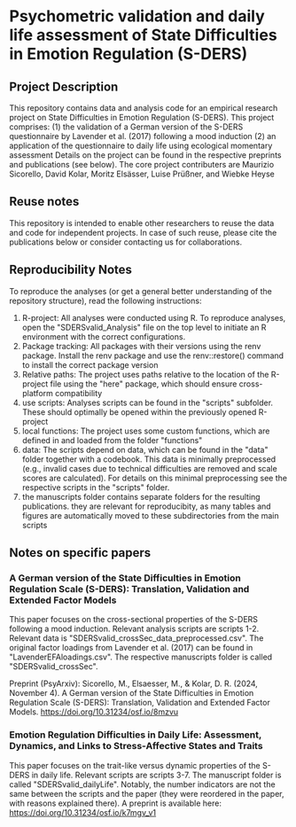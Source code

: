 # Psychometric validation and daily life assessment of State Difficulties in Emotion Regulation (S-DERS)

## Project Description
This repository contains data and analysis code for an empirical research project on State Difficulties in Emotion Regulation (S-DERS). This project comprises: 
(1) the validation of a German version of the S-DERS questionnaire by Lavender et al. (2017) following a mood induction
(2) an application of the questionnaire to daily life using ecological momentary assessment
Details on the project can be found in the respective preprints and publications (see below). 
The core project contributers are Maurizio Sicorello, David Kolar, Moritz Elsässer, Luise Prüßner, and Wiebke Heyse

## Reuse notes
This repository is intended to enable other researchers to reuse the data and code for independent projects. In case of such reuse, please cite the publications below or consider contacting us for collaborations. 

## Reproducibility Notes
To reproduce the analyses (or get a general better understanding of the repository structure), read the following instructions: 
1. R-project: All analyses were conducted using R. To reproduce analyses, open the "SDERSvalid_Analysis" file on the top level to initiate an R environment with the correct configurations.
2. Package tracking: All packages with their versions using the renv package. Install the renv package and use the renv::restore() command to install the correct package version
3. Relative paths: The project uses paths relative to the location of the R-project file using the "here" package, which should ensure cross-platform compatibility
4. use scripts: Analyses scripts can be found in the "scripts" subfolder. These should optimally be opened within the previously opened R-project 
5. local functions: The project uses some custom functions, which are defined in and loaded from the folder "functions"
6. data: The scripts depend on data, which can be found in the "data" folder together with a codebook. This data is minimally preprocessed (e.g., invalid cases due to technical difficulties are removed and scale scores are calculated). For details on this minimal preprocessing see the respective scripts in the "scripts" folder.
7. the manuscripts folder contains separate folders for the resulting publications. they are relevant for reproducibity, as many tables and figures are automatically moved to these subdirectories from the main scripts

## Notes on specific papers

### A German version of the State Difficulties in Emotion Regulation Scale (S-DERS): Translation, Validation and Extended Factor Models
This paper focuses on the cross-sectional properties of the S-DERS following a mood induction. Relevant analysis scripts are scripts 1-2. Relevant data is "SDERSvalid_crossSec_data_preprocessed.csv". The original factor loadings from Lavender et al. (2017) can be found in "LavenderEFAloadings.csv". The respective manuscripts folder is called "SDERSvalid_crossSec".

Preprint (PsyArxiv): Sicorello, M., Elsaesser, M., & Kolar, D. R. (2024, November 4). A German version of the State Difficulties in Emotion Regulation Scale  (S-DERS): Translation, Validation and  Extended Factor Models. https://doi.org/10.31234/osf.io/8mzvu

### Emotion Regulation Difficulties in Daily Life: Assessment, Dynamics, and Links to Stress-Affective States and Traits
This paper focuses on the trait-like versus dynamic properties of the S-DERS in daily life. Relevant scripts are scripts 3-7. The manuscript folder is called "SDERSvalid_dailyLife". Notably, the number indicators are not the same between the scripts and the paper (they were reordered in the paper, with reasons explained there). A preprint is available here: https://doi.org/10.31234/osf.io/k7mgv_v1


